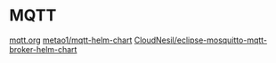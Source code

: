 # MQTT

[mqtt.org](https://mqtt.org/)
[metao1/mqtt-helm-chart](https://github.com/metao1/mqtt-helm-chart)
[CloudNesil/eclipse-mosquitto-mqtt-broker-helm-chart](https://github.com/CloudNesil/eclipse-mosquitto-mqtt-broker-helm-chart)
